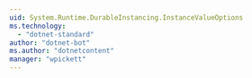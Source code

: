 ```yaml
---
uid: System.Runtime.DurableInstancing.InstanceValueOptions
ms.technology: 
  - "dotnet-standard"
author: "dotnet-bot"
ms.author: "dotnetcontent"
manager: "wpickett"
---
```

